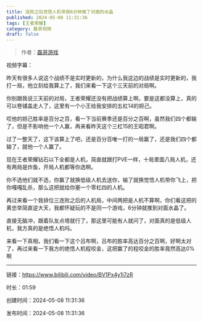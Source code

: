 ```yaml
---
title: 连败之后觉悟人机带我6分钟推了对面的水晶
published: 2024-05-08 11:31:36
tags: [王者荣耀]
category: 磊哥视频
draft: false
---
```



> 作者：[磊哥游戏](https://space.bilibili.com/268941858?spm_id_from=333.788.upinfo.head.click)

视频字幕：

昨天有很多人说这个战绩不是实时更新的，为什么我这边的战绩是实时更新的，我打一局，他立刻给我算上了，我们来看一下这个三天前的对局啊。

你别跟我说三天前的对局，王者荣耀还没有把战绩算上啊，要是这都没算上，真的可以卷铺盖走人了，这里有一个小王给我安排的五杠14的妲己。

哎他的妲己胜率是百分之百，看一下当前赛季还是百分之百啊，虽然我们四个都输了，但是不影响他一个人赢，再来看昨天这个三杠15的王昭君啊。

过了一整天了，这下该算上了吧，还是百分百唯一打的一局赢了，还是我们四个都输了，就他一个人赢了。

现在王者荣耀钻石以下全都是人机，简直就跟打PVE一样，十局里面八局人机，还有两局是炸鱼，开局人机都等你选啊。

你不选他们就不选，你赢了就换低级人机去送你，输了就换觉悟人机带你飞上，把你嘎嘎乱杀，那么这把就给你塞一个零杠四的人机。

再过来看一个我排位三连败之后的人机局，中间两把是人机不算啊，你们看这把的黄忠举简直逆大天，我都怀疑玩的不是同一个游戏，6分钟就推到对面水晶了。

直接无脑冲，跟着队友点塔就行了，那这里可能有人就问了，对面真的是低级人机，我方真的是绝悟人机吗。

来看一下真相，我们看一下这个吕布啊，吕布的胜率高达百分之百啊，好啊太对了，再过来看一下我方的绝悟人机程咬金，这把赢了的程咬金的胜率竟然高达0%啊

---


链接：https://www.bilibili.com/video/BV1Px4y1i7zR



时长：01:59

创建时间：2024-05-08 11:31:36

发布时间：2024-05-08 11:31:36
